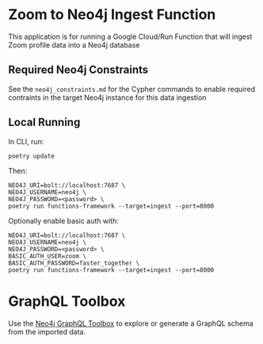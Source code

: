 # Zoom to Neo4j Ingest Function

This application is for running a Google Cloud/Run Function that will ingest Zoom profile data into a Neo4j database

## Required Neo4j Constraints

See the `neo4j_constraints.md` for the Cypher commands to enable required contraints in the target Neo4j instance for this data ingestion

## Local Running

In CLI, run:

```
poetry update
```

Then:

```
NEO4J_URI=bolt://localhost:7687 \
NEO4J_USERNAME=neo4j \
NEO4J_PASSWORD=<password> \
poetry run functions-framework --target=ingest --port=8000
```

Optionally enable basic auth with:

```
NEO4J_URI=bolt://localhost:7687 \
NEO4J_USERNAME=neo4j \
NEO4J_PASSWORD=<password> \
BASIC_AUTH_USER=zoom \
BASIC_AUTH_PASSWORD=faster_together \
poetry run functions-framework --target=ingest --port=8000
```

# GraphQL Toolbox

Use the [Neo4j GraphQL Toolbox](https://graphql-toolbox.neo4j.io/) to explore or generate a GraphQL schema from the imported data.
